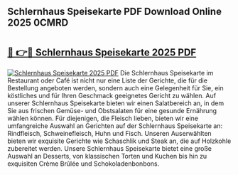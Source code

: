 ## Schlernhaus Speisekarte PDF Download Online 2025 0CMRD

# <h2><a href="http://gc7q48.nevu.top/?p=Schlernhaus+Speisekarte">🔗 👉🔴 Schlernhaus Speisekarte 2025 PDF</a></h2>

[![Schlernhaus Speisekarte 2025 PDF](https://i.imgur.com/dBaPXMq.png)](http://gc7q48.nevu.top/?p=Schlernhaus+Speisekarte)
Die Schlernhaus Speisekarte im Restaurant oder Café ist nicht nur eine Liste der Gerichte, die für die Bestellung angeboten werden, sondern auch eine Gelegenheit für Sie, ein köstliches und für Ihren Geschmack geeignetes Gericht zu wählen. Auf unserer Schlernhaus Speisekarte bieten wir einen Salatbereich an, in dem Sie aus frischen Gemüse- und Obstsalaten für eine gesunde Ernährung wählen können. Für diejenigen, die Fleisch lieben, bieten wir eine umfangreiche Auswahl an Gerichten auf der Schlernhaus Speisekarte an: Rindfleisch, Schweinefleisch, Huhn und Fisch. Unseren Auserwählten bieten wir exquisite Gerichte wie Schaschlik und Steak an, die auf Holzkohle zubereitet werden. Unsere Schlernhaus Speisekarte bietet eine große Auswahl an Desserts, von klassischen Torten und Kuchen bis hin zu exquisiten Crème Brûlée und Schokoladenbonbons.

